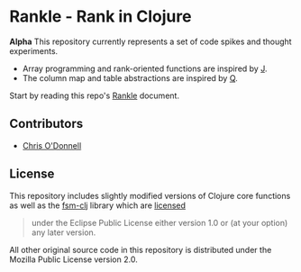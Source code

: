 # Rankle - Rank in Clojure

**Alpha** This repository currently represents a set of code spikes and thought
experiments.

* Array programming and rank-oriented functions are inspired by [J](http://www.jsoftware.com/).
* The column map and table abstractions are inspired by [Q](http://code.kx.com/q/).

Start by reading this repo's [Rankle](Rankle.ipynb) document.

## Contributors

* [Chris O'Donnell](https://github.com/codonnell)

## License

This repository includes slightly modified versions of Clojure core functions as
well as the [fsm-clj](https://github.com/fbeline/fsm-clj) library which are
[licensed](https://github.com/fbeline/fsm-clj/blob/master/LICENSE)

> under the Eclipse Public License either version 1.0 or (at your option) any later version.

All other original source code in this repository is distributed under the
Mozilla Public License version 2.0.
